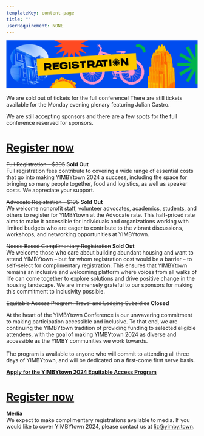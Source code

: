 ```yaml
---
templateKey: content-page
title: ""
userRequirement: NONE
---
```

![Registration](yimbytown-header_registration-1-.jpg)

We are sold out of tickets for the full conference! There are still tickets available for the Monday evening plenary featuring Julian Castro.

We are still accepting sponsors and there are a few spots for the full conference reserved for sponsors.

# [Register now](https://yimby.town/#registration=1)

~~Full Registration - $395~~ **Sold Out**\
Full registration fees contribute to covering a wide range of essential costs that go into making YIMBYtown 2024 a success, including the space for bringing so many people together, food and logistics, as well as speaker costs. We appreciate your support.

~~Advocate Registration - $195~~ **Sold Out**\
We welcome nonprofit staff, volunteer advocates, academics, students, and others to register for YIMBYtown at the Advocate rate. This half-priced rate aims to make it accessible for individuals and organizations working with limited budgets who are eager to contribute to the vibrant discussions, workshops, and networking opportunities at YIMBYtown.

~~Needs Based Complimentary Registration~~ **Sold Out** \
We welcome those who care about building abundant housing and want to attend YIMBYtown – but for whom registration cost would be a barrier – to self-select for complimentary registration. This ensures that YIMBYtown remains an inclusive and welcoming platform where voices from all walks of life can come together to explore solutions and drive positive change in the housing landscape. We are immensely grateful to our sponsors for making this commitment to inclusivity possible.


~~Equitable Access Program: Travel and Lodging Subsidies~~ **Closed**

At the heart of the YIMBYtown Conference is our unwavering commitment to making participation accessible and inclusive. To that end, we are continuing the YIMBYtown tradition of providing funding to selected eligible attendees, with the goal of making YIMBYtown 2024 as diverse and accessible as the YIMBY communities we work towards. \
\
The program is available to anyone who will commit to attending all three days of YIMBYtown, and will be dedicated on a first-come first serve basis.

**[Apply for the YIMBYtown 2024 Equitable Access Program](https://forms.gle/b459SRZ4b35Q7xx26)**

# [Register now](https://yimby.town/#registration=1)

**Media**\
We expect to make complimentary registrations available to media. If you would like to cover YIMBYtown 2024, please contact us at liz@yimby.town.